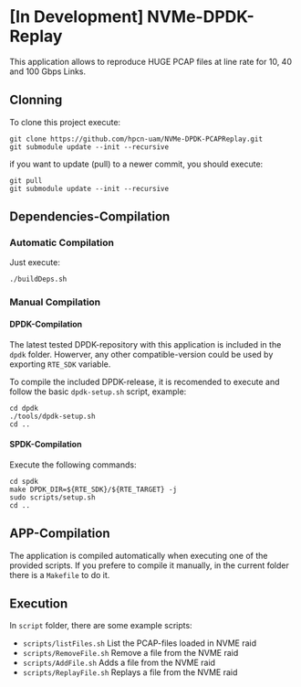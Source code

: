 [In Development] NVMe-DPDK-Replay 
=================

This application allows to reproduce HUGE PCAP files at line rate for 10, 40 and 100 Gbps Links.

Clonning
-----------------
To clone this project execute:

````
git clone https://github.com/hpcn-uam/NVMe-DPDK-PCAPReplay.git
git submodule update --init --recursive
````

if you want to update (pull) to a newer commit, you should execute:

````
git pull
git submodule update --init --recursive
````

Dependencies-Compilation
----------------

### Automatic Compilation

Just execute:

`./buildDeps.sh`

### Manual Compilation

#### DPDK-Compilation
The latest tested DPDK-repository with this application is included in the `dpdk` folder.
Howerver, any other compatible-version could be used by exporting `RTE_SDK` variable.

To compile the included DPDK-release, it is recomended to execute and follow the basic `dpdk-setup.sh` script, example:

````
cd dpdk
./tools/dpdk-setup.sh
cd ..
````

#### SPDK-Compilation
Execute the following commands:

````
cd spdk
make DPDK_DIR=${RTE_SDK}/${RTE_TARGET} -j
sudo scripts/setup.sh
cd ..
````

APP-Compilation
-----------------
The application is compiled automatically when executing one of the provided scripts.
If you prefere to compile it manually, in the current folder there is a `Makefile` to do it.

Execution
-----------------
In `script` folder, there are some example scripts:

- `scripts/listFiles.sh` List the PCAP-files loaded in NVME raid
- `scripts/RemoveFile.sh` Remove a file from the NVME raid
- `scripts/AddFile.sh` Adds a file from the NVME raid
- `scripts/ReplayFile.sh` Replays a file from the NVME raid
